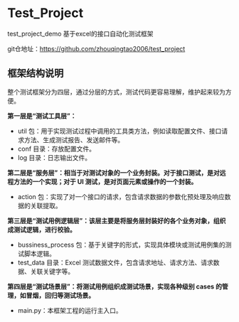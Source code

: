 # Test_Project
test_project_demo
基于excel的接口自动化测试框架

git仓地址：https://github.com/zhouqingtao2006/test_project

<h2>框架结构说明</h2>

整个测试框架分为四层，通过分层的方式，测试代码更容易理解，维护起来较为方便。

**第一层是“测试工具层”：**

* util 包：用于实现测试过程中调用的工具类方法，例如读取配置文件、接口请求方法、生成测试报告、发送邮件等。
* conf 目录：存放配置文件。
* log 目录：日志输出文件。

**第二层是“服务层”：相当于对测试对象的一个业务封装。对于接口测试，是对远程方法的一个实现；对于 UI 测试，是对页面元素或操作的一个封装。**

* action 包：实现了对一个接口的请求，包含请求数据的参数化预处理及响应数据的关联提取。

**第三层是“测试用例逻辑层”：该层主要是将服务层封装好的各个业务对象，组织成测试逻辑，进行校验。**

* bussiness_process 包：基于关键字的形式，实现具体模块或测试用例集的测试脚本逻辑。
* test_data 目录：Excel 测试数据文件，包含请求地址、请求方法、请求数据、关联关键字等。

**第四层是“测试场景层”：将测试用例组织成测试场景，实现各种级别 cases 的管理，如冒烟，回归等测试场景。**

* main.py：本框架工程的运行主入口。
